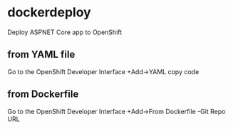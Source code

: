 # dockerdeploy
Deploy ASPNET Core app to OpenShift

from YAML file
---------------
Go to the OpenShift Developer Interface
+Add->YAML 
copy code

from Dockerfile
----------------
Go to the OpenShift Developer Interface
+Add->From Dockerfile
-Git Repo URL


